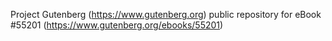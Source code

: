 Project Gutenberg (https://www.gutenberg.org) public repository for eBook #55201 (https://www.gutenberg.org/ebooks/55201)